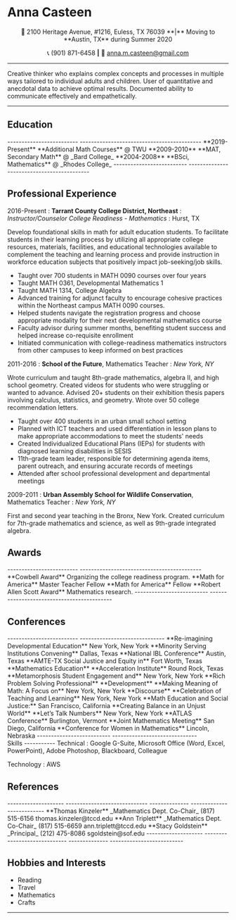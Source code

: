Anna Casteen
============
<center class="address">
🏡 2100 Heritage Avenue, #1216, Euless, TX 76039 **|** Moving to **Austin, TX** during Summer 2020

📞 (901) 871-6458 **|** 📧 anna.m.casteen@gmail.com

</center>

----

<div class="fancy-summary">
Creative thinker who explains complex concepts and processes in multiple ways tailored
to individual adults and children. User of quantitative and anecdotal data to achieve
optimal results. Documented ability to communicate effectively and empathetically.
</div>

----

Education
---------


<div class="fancy-table">
-------------------------           -------------------------------------------
**2019-Present**                              **Additional Math Courses** @ TWU
**2009-2010**                           **MAT, Secondary Math** @ _Bard College_
**2004-2008**                           **BSci, Mathematics** @ _Rhodes College_
--------------------------          -------------------------------------------
</div>

Professional Experience
------------------------

2016-Present
: **Tarrant County College District, Northeast**
: _Instructor/Counselor College Readiness - Mathematics_
: Hurst, TX

Develop foundational skills in math for adult education students. To facilitate students in
their learning process by utilizing all appropriate college resources, materials, facilities,
and educational technologies available to complement the teaching and learning
process and provide instruction in workforce education subjects that positively impact
job-seeking/job skills.

* Taught over 700 students in MATH 0090 courses over four years
* Taught MATH 0361, Developmental Mathematics 1
* Taught MATH 1314, College Algebra
* Advanced training for adjunct faculty to encourage cohesive practices within the
Northeast campus MATH 0090 courses.
* Helped students navigate the registration progress and choose appropriate
modality for their next developmental mathematics course
* Faculty advisor during summer months, benefiting student success and helped
increase co-requisite enrollment
* Initiated communication with college-readiness mathematics instructors from
other campuses to keep informed on best practices

2011-2016
: **School of the Future**, Mathematics Teacher
: _New York, NY_

Wrote curriculum and taught 8th-grade mathematics, algebra II, and high school
geometry. Created videos for students who were struggling or wanted to advance.
Advised 20+ students on their exhibition thesis papers involving calculus, statistics, and
geometry. Wrote over 50 college recommendation letters.

* Taught over 400 students in an urban small school setting
* Planned with ICT teachers and used differentiation in lesson plans to make
appropriate accommodations to meet the students' needs
* Created Individualized Educational Plans (IEPs) for students with diagnosed
learning disabilities in SESIS
* 11th-grade team leader, responsible for determining agenda items, parent
outreach, and ensuring accurate records of meetings
* Attended after school professional development and departmental meetings

2009-2011
: **Urban Assembly School for Wildlife Conservation**, Mathematics Teacher
: _New York, NY_

First and second year teaching in the Bronx, New York. Created curriculum for 7th-grade
mathematics and science, as well as 9th-grade integrated algebra.

Awards
--------------

<div class="fancy-table">
-------------------------           -------------------------------------------
**Cowbell Award**                     Organizing the college readiness program.
**Math for America**                                      Master Teacher Fellow
**Math for America**                                                     Fellow
**Robert Allen Scott Award**                              Mathematics research.
--------------------------          -------------------------------------------
</div>

Conferences
-------------

<div class="fancy-table">
-------------------------                    ------------------------------
**Re-imagining Developmental Education**                 New York, New York
**Minority Serving Institutions Convening**                   Dallas, Texas
**National IBL Conference**                                   Austin, Texas
**AMTE-TX Social Justice and Equity in**                  Fort Worth, Texas
**Mathematics Education**
**Acceleration Institute**                                Round Rock, Texas
**Metamorphosis Student Engagement and**                 New York, New York
**Rich Problem Solving Professional**
**Development**
**Making Meaning of Math: A Focus on**                   New York, New York
**Discourse**
**Celebration of Teaching and Learning**                 New York, New York
**Math Education and Social Justice:**            San Francisco, California
**Creating Balance in an Unjust World**
**Let’s Talk Numbers**                                   New York, New York
**ATLAS Conference**                                    Burlington, Vermont
**Joint Mathematics Meeting**                         San Diego, California
**Conference for Women in Mathematics**                   Lincoln, Nebraska
--------------------------                   ------------------------------
</div>
Skills
-----------
Technical
: Google G-Suite, Microsoft Office (Word, Excel, PowerPoint), Adobe Photoshop, Blackboard, Colleague

Technology
: AWS

References
-------------------------

<div class="fancy-table">
--------------------  ----------------------------- --------------  --------------------------
**Thomas Kinzeler**   _Mathematics Dept. Co-Chair_  (817) 515-6156    thomas.kinzeler@tccd.edu
**Ann Triplett**      _Mathematics Dept. Co-Chair_  (817) 515-6659    ann.triplett@tccd.edu
**Stacy Goldstein**   _Principal_                   (212) 475-8086    sgoldstein@sof.edu
--------------------  ----------------------------- --------------  --------------------------
</div>


Hobbies and Interests
----------------------

* Reading
* Travel
* Mathematics
* Crafts

----

